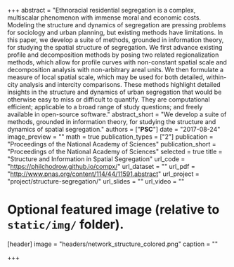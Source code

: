 +++
abstract = "Ethnoracial residential segregation is a complex, multiscalar phenomenon with immense moral and economic costs. Modeling the structure and dynamics of segregation are pressing problems for sociology and urban planning, but existing methods have limitations. In this paper, we develop a suite of methods, grounded in information theory, for studying the spatial structure of segregation. We first advance existing profile and decomposition methods by posing two related regionalization methods, which allow for profile curves with non-constant spatial scale and decomposition analysis with non-arbitrary areal units. We then formulate a measure of local spatial scale, which may be used for both detailed, within-city analysis and intercity comparisons. These methods highlight detailed insights in the structure and dynamics of urban segregation that would be otherwise easy to miss or difficult to quantify. They are computational efficient; applicable to a broad range of study questions; and freely available in open-source software."
abstract_short = "We develop a suite of methods, grounded in information theory, for studying the structure and dynamics of spatial segregation."
authors = ["**PSC**"]
date = "2017-08-24"
image_preview = ""
math = true
publication_types = ["2"]
publication = "Proceedings of the National Academy of Sciences"
publication_short = "Proceedings of the National Academy of Sciences"
selected = true
title = "Structure and Information in Spatial Segregation"
url_code = "https://philchodrow.github.io/compx/"
url_dataset = ""
url_pdf = "http://www.pnas.org/content/114/44/11591.abstract"
url_project = "project/structure-segregation/"
url_slides = ""
url_video = ""

# Optional featured image (relative to `static/img/` folder).
[header]
image = "headers/network_structure_colored.png"
caption = ""

+++
